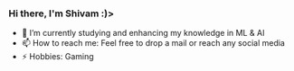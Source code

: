 ### Hi there, I'm Shivam :)>

- 🔭 I’m currently studying and enhancing my knowledge in ML & AI
- 📫 How to reach me: Feel free to drop a mail or reach any social media
- ⚡ Hobbies: Gaming
<!--
**iMshivam25/iMshivam25** is a ✨ _special_ ✨ repository because its `README.md` (this file) appears on your GitHub profile.

Here are some ideas to get you started:

- 🔭 I’m currently working on ...
- 🌱 I’m currently learning ...
- 👯 I’m looking to collaborate on ...
- 🤔 I’m looking for help with ...
- 💬 Ask me about ...
- 📫 How to reach me: ...
- 😄 Pronouns: ...
- ⚡ Fun fact: ...
-->
